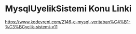 # MysqlUyelikSistemi Konu Linki

https://www.kodevreni.com/2146-c-mysql-veritaban%C4%B1-%C3%BCyelik-sistemi-v11
